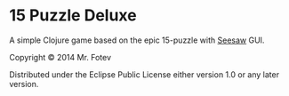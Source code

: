 # 15 Puzzle Deluxe

A simple Clojure game based on the epic 15-puzzle with [Seesaw](http://github.com/daveray/seesaw) GUI.

Copyright © 2014 Mr. Fotev

Distributed under the Eclipse Public License either version 1.0 or any later version.
